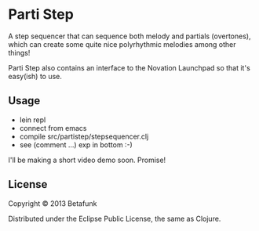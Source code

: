 # Parti Step

A step sequencer that can sequence both melody and partials (overtones), which can create some quite nice polyrhythmic melodies among other things!

Parti Step also contains an interface to the Novation Launchpad so that it's easy(ish) to use.

## Usage

- lein repl
- connect from emacs
- compile src/partistep/stepsequencer.clj
- see (comment ...) exp in bottom :-)

I'll be making a short video demo soon. Promise!

## License

Copyright © 2013 Betafunk

Distributed under the Eclipse Public License, the same as Clojure.
